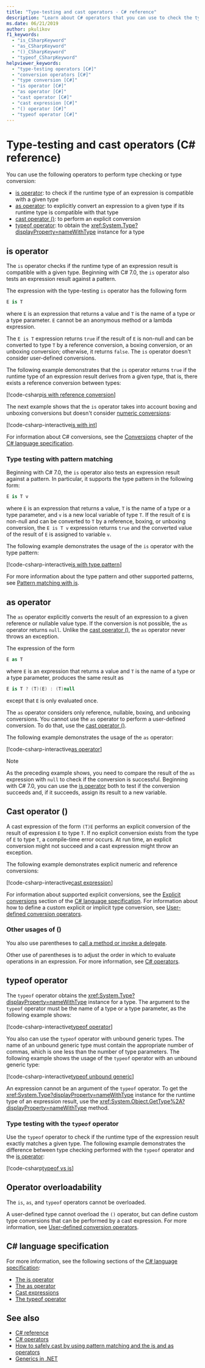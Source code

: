 ```yaml
---
title: "Type-testing and cast operators - C# reference"
description: "Learn about C# operators that you can use to check the type of an expression result and convert it to another type if necessary."
ms.date: 06/21/2019
author: pkulikov
f1_keywords: 
  - "is_CSharpKeyword"
  - "as_CSharpKeyword"
  - "()_CSharpKeyword"
  - "typeof_CSharpKeyword"
helpviewer_keywords: 
  - "type-testing operators [C#]"
  - "conversion operators [C#]"
  - "type conversion [C#]"
  - "is operator [C#]"
  - "as operator [C#]"
  - "cast operator [C#]"
  - "cast expression [C#]"
  - "() operator [C#]"
  - "typeof operator [C#]"
---
```

# Type-testing and cast operators (C# reference)

You can use the following operators to perform type checking or type conversion:

- [is operator](#is-operator): to check if the runtime type of an expression is compatible with a given type
- [as operator](#as-operator): to explicitly convert an expression to a given type if its runtime type is compatible with that type
- [cast operator ()](#cast-operator-): to perform an explicit conversion
- [typeof operator](#typeof-operator): to obtain the <xref:System.Type?displayProperty=nameWithType> instance for a type

## is operator

The `is` operator checks if the runtime type of an expression result is compatible with a given type. Beginning with C# 7.0, the `is` operator also tests an expression result against a pattern.

The expression with the type-testing `is` operator has the following form

```csharp
E is T
```

where `E` is an expression that returns a value and `T` is the name of a type or a type parameter. `E` cannot be an anonymous method or a lambda expression.

The `E is T` expression returns `true` if the result of `E` is non-null and can be converted to type `T` by a reference conversion, a boxing conversion, or an unboxing conversion; otherwise, it returns `false`. The `is` operator doesn't consider user-defined conversions.

The following example demonstrates that the `is` operator returns `true` if the runtime type of an expression result derives from a given type, that is, there exists a reference conversion between types:

[!code-csharp[is with reference conversion](~/samples/snippets/csharp/language-reference/operators/TypeTestingAndConversionOperators.cs#IsWithReferenceConversion)]

The next example shows that the `is` operator takes into account boxing and unboxing conversions but doesn't consider [numeric conversions](../builtin-types/numeric-conversions.md):

[!code-csharp-interactive[is with int](~/samples/snippets/csharp/language-reference/operators/TypeTestingAndConversionOperators.cs#IsWithInt)]

For information about C# conversions, see the [Conversions](~/_csharplang/spec/conversions.md) chapter of the [C# language specification](~/_csharplang/spec/introduction.md).

### Type testing with pattern matching

Beginning with C# 7.0, the `is` operator also tests an expression result against a pattern. In particular, it supports the type pattern in the following form:

```csharp
E is T v
```

where `E` is an expression that returns a value, `T` is the name of a type or a type parameter, and `v` is a new local variable of type `T`. If the result of `E` is non-null and can be converted to `T` by a reference, boxing, or unboxing conversion, the `E is T v` expression returns `true` and the converted value of the result of `E` is assigned to variable `v`.

The following example demonstrates the usage of the `is` operator with the type pattern:

[!code-csharp-interactive[is with type pattern](~/samples/snippets/csharp/language-reference/operators/TypeTestingAndConversionOperators.cs#IsTypePattern)]

For more information about the type pattern and other supported patterns, see [Pattern matching with is](../keywords/is.md#pattern-matching-with-is).

## as operator

The `as` operator explicitly converts the result of an expression to a given reference or nullable value type. If the conversion is not possible, the `as` operator returns `null`. Unlike the [cast operator ()](#cast-operator-), the `as` operator never throws an exception.

The expression of the form

```csharp
E as T
```

where `E` is an expression that returns a value and `T` is the name of a type or a type parameter, produces the same result as

```csharp
E is T ? (T)(E) : (T)null
```

except that `E` is only evaluated once.

The `as` operator considers only reference, nullable, boxing, and unboxing conversions. You cannot use the `as` operator to perform a user-defined conversion. To do that, use the [cast operator ()](#cast-operator-).

The following example demonstrates the usage of the `as` operator:

[!code-csharp-interactive[as operator](~/samples/snippets/csharp/language-reference/operators/TypeTestingAndConversionOperators.cs#AsOperator)]

> [!NOTE]
> As the preceding example shows, you need to compare the result of the `as` expression with `null` to check if the conversion is successful. Beginning with C# 7.0, you can use the [is operator](#type-testing-with-pattern-matching) both to test if the conversion succeeds and, if it succeeds, assign its result to a new variable.

## Cast operator ()

A cast expression of the form `(T)E` performs an explicit conversion of the result of expression `E` to type `T`. If no explicit conversion exists from the type of `E` to type `T`, a compile-time error occurs. At run time, an explicit conversion might not succeed and a cast expression might throw an exception.

The following example demonstrates explicit numeric and reference conversions:

[!code-csharp-interactive[cast expression](~/samples/snippets/csharp/language-reference/operators/TypeTestingAndConversionOperators.cs#Cast)]

For information about supported explicit conversions, see the [Explicit conversions](~/_csharplang/spec/conversions.md#explicit-conversions) section of the [C# language specification](~/_csharplang/spec/introduction.md). For information about how to define a custom explicit or implicit type conversion, see [User-defined conversion operators](user-defined-conversion-operators.md).

### Other usages of ()

You also use parentheses to [call a method or invoke a delegate](member-access-operators.md#invocation-operator-).

Other use of parentheses is to adjust the order in which to evaluate operations in an expression. For more information, see [C# operators](index.md).

## typeof operator

The `typeof` operator obtains the <xref:System.Type?displayProperty=nameWithType> instance for a type. The argument to the `typeof` operator must be the name of a type or a type parameter, as the following example shows:

[!code-csharp-interactive[typeof operator](~/samples/snippets/csharp/language-reference/operators/TypeTestingAndConversionOperators.cs#TypeOf)]

You also can use the `typeof` operator with unbound generic types. The name of an unbound generic type must contain the appropriate number of commas, which is one less than the number of type parameters. The following example shows the usage of the `typeof` operator with an unbound generic type:

[!code-csharp-interactive[typeof unbound generic](~/samples/snippets/csharp/language-reference/operators/TypeTestingAndConversionOperators.cs#TypeOfUnboundGeneric)]

An expression cannot be an argument of the `typeof` operator. To get the <xref:System.Type?displayProperty=nameWithType> instance for the runtime type of an expression result, use the <xref:System.Object.GetType%2A?displayProperty=nameWithType> method.

### Type testing with the `typeof` operator

Use the `typeof` operator to check if the runtime type of the expression result exactly matches a given type. The following example demonstrates the difference between type checking performed with the `typeof` operator and the [is operator](#is-operator):

[!code-csharp[typeof vs is](~/samples/snippets/csharp/language-reference/operators/TypeTestingAndConversionOperators.cs#TypeCheckWithTypeOf)]

## Operator overloadability

The `is`, `as`, and `typeof` operators cannot be overloaded.

A user-defined type cannot overload the `()` operator, but can define custom type conversions that can be performed by a cast expression. For more information, see [User-defined conversion operators](user-defined-conversion-operators.md).

## C# language specification

For more information, see the following sections of the [C# language specification](~/_csharplang/spec/introduction.md):

- [The is operator](~/_csharplang/spec/expressions.md#the-is-operator)
- [The as operator](~/_csharplang/spec/expressions.md#the-as-operator)
- [Cast expressions](~/_csharplang/spec/expressions.md#cast-expressions)
- [The typeof operator](~/_csharplang/spec/expressions.md#the-typeof-operator)

## See also

- [C# reference](../index.md)
- [C# operators](index.md)
- [How to safely cast by using pattern matching and the is and as operators](../../how-to/safely-cast-using-pattern-matching-is-and-as-operators.md)
- [Generics in .NET](../../../standard/generics/index.md)
